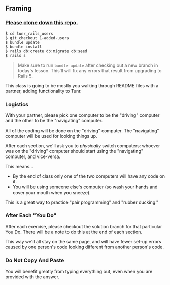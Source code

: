 ## Framing

### [Please clone down this repo.](https://github.com/ga-wdi-exercises/tunr_rails_users)

```
$ cd tunr_rails_users
$ git checkout 1-added-users
$ bundle update
$ bundle install
$ rails db:create db:migrate db:seed
$ rails s
```

> Make sure to run `bundle update` after checking out a new branch in today's lesson. This'll will fix any errors that result from upgrading to Rails 5.

This class is going to be mostly you walking through README files with a partner, adding functionality to Tunr.

### Logistics

With your partner, please pick one computer to be the "driving" computer and the other to be the "navigating" computer.

All of the coding will be done on the "driving" computer. The "navigating" computer will be used for looking things up.

After each section, we'll ask you to *physically* switch computers: whoever was on the "driving" computer should start using the "navigating" computer, and vice-versa.

This means...
- By the end of class only one of the two computers will have any code on it.
- You will be using someone else's computer (so wash your hands and cover your mouth when you sneeze).

This is a great way to practice "pair programming" and "rubber ducking."

### After Each "You Do"

After each exercise, please checkout the solution branch for that particular You Do. There will be a note to do this at the end of each section.

This way we'll all stay on the same page, and will have fewer set-up errors caused by one person's code looking different from another person's code.

### Do Not Copy And Paste

You will benefit greatly from typing everything out, even when you are provided with the answer. 
